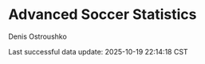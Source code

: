 # Advanced Soccer Statistics
Denis Ostroushko

<!-- gfm -->

Last successful data update: 2025-10-19 22:14:18 CST
